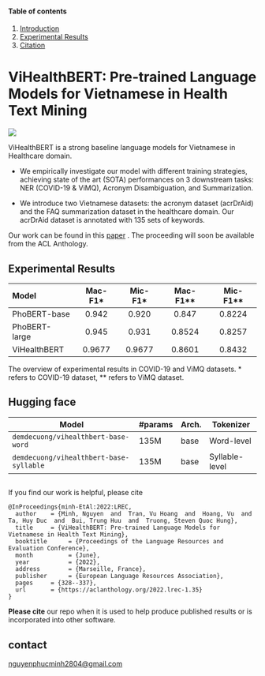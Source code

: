 #### Table of contents
1. [Introduction](#introduction)
2. [Experimental Results](#result)
3. [Citation](#cite)
   
# <a name="introduction"></a> ViHealthBERT: Pre-trained Language Models for Vietnamese in Health Text Mining

<img src="asset/overview.png"/>


ViHealthBERT is a strong baseline language models for Vietnamese in Healthcare domain.

 - We empirically investigate our model with different training strategies, achieving state of the art (SOTA) performances on 3 downstream tasks: NER (COVID-19 & ViMQ), Acronym Disambiguation, and Summarization.

 - We introduce two Vietnamese datasets: the acronym dataset (acrDrAid) and the FAQ summarization dataset in the healthcare domain. Our acrDrAid dataset is annotated with 135 sets of keywords.

Our work can be found in this [paper](http://www.lrec-conf.org/proceedings/lrec2022/pdf/2022.lrec-1.35.pdf) . The proceeding will soon be available from the ACL Anthology.



## <a name="result"></a> Experimental Results


| Model         |       Mac-F1*     |   Mic-F1*     |   Mac-F1**    |   Mic-F1**  |
| :---          |       :----:      |    :----:     |    :----:     |   :----:    |  
| PhoBERT-base  |       0.942       |   0.920       |   0.847       |   0.8224    |
| PhoBERT-large |       0.945       |   0.931       |   0.8524      |   0.8257    |
| ViHealthBERT  |       0.9677      |   0.9677      |   0.8601      |   0.8432    |

The overview of experimental results in COVID-19 and ViMQ datasets. * refers to COVID-19 dataset, ** refers to ViMQ dataset.

## <a name='hugging face'></a> Hugging face

Model | #params | Arch.  | Tokenizer
---|---|---|---
`demdecuong/vihealthbert-base-word` | 135M | base | Word-level
`demdecuong/vihealthbert-base-syllable` | 135M | base | Syllable-level

## <a name="cite"></a>
If you find our work is helpful, please cite 
```
@InProceedings{minh-EtAl:2022:LREC,
  author    = {Minh, Nguyen  and  Tran, Vu Hoang  and  Hoang, Vu  and  Ta, Huy Duc  and  Bui, Trung Huu  and  Truong, Steven Quoc Hung},
  title     = {ViHealthBERT: Pre-trained Language Models for Vietnamese in Health Text Mining},
  booktitle      = {Proceedings of the Language Resources and Evaluation Conference},
  month          = {June},
  year           = {2022},
  address        = {Marseille, France},
  publisher      = {European Language Resources Association},
  pages     = {328--337},
  url       = {https://aclanthology.org/2022.lrec-1.35}
}
```
**Please cite** our repo when it is used to help produce published results or is incorporated into other software.

## contact
nguyenphucminh2804@gmail.com


